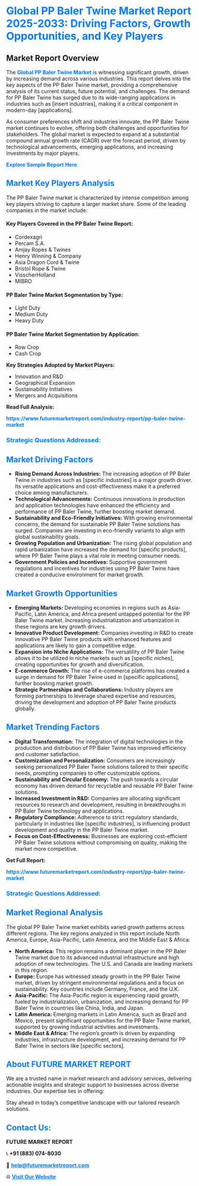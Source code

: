 <h1 style="color: #007BFF;">Global PP Baler Twine Market Report 2025-2033: Driving Factors, Growth Opportunities, and Key Players</h1>

<section id="overview">
<h2>Market Report Overview</h2>
<p>The <a href="https://www.futuremarketreport.com/industry-report/pp-baler-twine-market" style="color: #007BFF; text-decoration: none;"><strong>Global PP Baler Twine Market</strong></a> is witnessing significant growth, driven by increasing demand across various industries. This report delves into the key aspects of the PP Baler Twine market, providing a comprehensive analysis of its current status, future potential, and challenges. The demand for PP Baler Twine has surged due to its wide-ranging applications in industries such as [insert industries], making it a critical component in modern-day [applications].</p>
<p>As consumer preferences shift and industries innovate, the PP Baler Twine market continues to evolve, offering both challenges and opportunities for stakeholders. The global market is expected to expand at a substantial compound annual growth rate (CAGR) over the forecast period, driven by technological advancements, emerging applications, and increasing investments by major players.</p>
</section>

<section id="overview">
<p><a href="https://www.futuremarketreport.com/request-sample/reportId=59102" style="color: #007BFF; text-decoration: none;"><strong>Explore Sample Report Here</strong></a></p>
</section>

<section id="key-players">
<h2 style="color: #007BFF;">Market Key Players Analysis</h2>
<p>The PP Baler Twine market is characterized by intense competition among key players striving to capture a larger market share. Some of the leading companies in the market include:</p>
<h4>Key Players Covered in the PP Baler Twine Report:</h4>
<ul><li>Cordexagri</li><li>Percam S.A.</li><li>Amjay Ropes &amp; Twines</li><li>Henry Winning &amp; Company</li><li>Asia Dragon Cord &amp; Twine</li><li>Bristol Rope &amp; Twine</li><li>VisscherHolland</li><li>MIBRO</li></ul>
<h4>PP Baler Twine Market Segmentation by Type:</h4>
<ul><li>Light Duty</li><li>Medium Duty</li><li>Heavy Duty</li></ul>

<h4>PP Baler Twine Market Segmentation by Application:</h4>
<ul><li>Row Crop</li><li>Cash Crop</li></ul>
<p><strong>Key Strategies Adopted by Market Players:</strong></p>
<ul>
<li>Innovation and R&D</li>
<li>Geographical Expansion</li>
<li>Sustainability Initiatives</li>
<li>Mergers and Acquisitions</li>
</ul>
</section>

<section>
<p><strong>Read Full Analysis: </strong></p><a href="https://www.futuremarketreport.com/industry-report/pp-baler-twine-market" style="color: #007BFF; text-decoration: none;"><strong>https://www.futuremarketreport.com/industry-report/pp-baler-twine-market</strong></a>
<h3 style="color: #007BFF;">Strategic Questions Addressed:</h3>
</section>

<section id="driving-factors">
<h2 style="color: #007BFF;">Market Driving Factors</h2>
<ul>
<li><strong>Rising Demand Across Industries:</strong> The increasing adoption of PP Baler Twine in industries such as [specific industries] is a major growth driver. Its versatile applications and cost-effectiveness make it a preferred choice among manufacturers.</li>
<li><strong>Technological Advancements:</strong> Continuous innovations in production and application technologies have enhanced the efficiency and performance of PP Baler Twine, further boosting market demand.</li>
<li><strong>Sustainability and Eco-Friendly Initiatives:</strong> With growing environmental concerns, the demand for sustainable PP Baler Twine solutions has surged. Companies are investing in eco-friendly variants to align with global sustainability goals.</li>
<li><strong>Growing Population and Urbanization:</strong> The rising global population and rapid urbanization have increased the demand for [specific products], where PP Baler Twine plays a vital role in meeting consumer needs.</li>
<li><strong>Government Policies and Incentives:</strong> Supportive government regulations and incentives for industries using PP Baler Twine have created a conducive environment for market growth.</li>
</ul>
</section>

<section id="growth-opportunities">
<h2 style="color: #007BFF;">Market Growth Opportunities</h2>
<ul>
<li><strong>Emerging Markets:</strong> Developing economies in regions such as Asia-Pacific, Latin America, and Africa present untapped potential for the PP Baler Twine market. Increasing industrialization and urbanization in these regions are key growth drivers.</li>
<li><strong>Innovative Product Development:</strong> Companies investing in R&D to create innovative PP Baler Twine products with enhanced features and applications are likely to gain a competitive edge.</li>
<li><strong>Expansion into Niche Applications:</strong> The versatility of PP Baler Twine allows it to be utilized in niche markets such as [specific niches], creating opportunities for growth and diversification.</li>
<li><strong>E-commerce Growth:</strong> The rise of e-commerce platforms has created a surge in demand for PP Baler Twine used in [specific applications], further boosting market growth.</li>
<li><strong>Strategic Partnerships and Collaborations:</strong> Industry players are forming partnerships to leverage shared expertise and resources, driving the development and adoption of PP Baler Twine products globally.</li>
</ul>
</section>

<section id="trending-factors">
<h2 style="color: #007BFF;">Market Trending Factors</h2>
<ul>
<li><strong>Digital Transformation:</strong> The integration of digital technologies in the production and distribution of PP Baler Twine has improved efficiency and customer satisfaction.</li>
<li><strong>Customization and Personalization:</strong> Consumers are increasingly seeking personalized PP Baler Twine solutions tailored to their specific needs, prompting companies to offer customizable options.</li>
<li><strong>Sustainability and Circular Economy:</strong> The push towards a circular economy has driven demand for recyclable and reusable PP Baler Twine solutions.</li>
<li><strong>Increased Investment in R&D:</strong> Companies are allocating significant resources to research and development, resulting in breakthroughs in PP Baler Twine technology and applications.</li>
<li><strong>Regulatory Compliance:</strong> Adherence to strict regulatory standards, particularly in industries like [specific industries], is influencing product development and quality in the PP Baler Twine market.</li>
<li><strong>Focus on Cost-Effectiveness:</strong> Businesses are exploring cost-efficient PP Baler Twine solutions without compromising on quality, making the market more competitive.</li>
</ul>
</section>

<section>
<p><strong>Get Full Report: </strong></p><a href="https://www.futuremarketreport.com/industry-report/pp-baler-twine-market" style="color: #007BFF; text-decoration: none;"><strong>https://www.futuremarketreport.com/industry-report/pp-baler-twine-market</strong></a>
<h3 style="color: #007BFF;">Strategic Questions Addressed:</h3>
</section>


<section id="regional-analysis">
<h2 style="color: #007BFF;">Market Regional Analysis</h2>
<p>The global PP Baler Twine market exhibits varied growth patterns across different regions. The key regions analyzed in this report include North America, Europe, Asia-Pacific, Latin America, and the Middle East & Africa:</p>
<ul>
<li><strong>North America:</strong> This region remains a dominant player in the PP Baler Twine market due to its advanced industrial infrastructure and high adoption of new technologies. The U.S. and Canada are leading markets in this region.</li>
<li><strong>Europe:</strong> Europe has witnessed steady growth in the PP Baler Twine market, driven by stringent environmental regulations and a focus on sustainability. Key countries include Germany, France, and the U.K.</li>
<li><strong>Asia-Pacific:</strong> The Asia-Pacific region is experiencing rapid growth, fueled by industrialization, urbanization, and increasing demand for PP Baler Twine in countries like China, India, and Japan.</li>
<li><strong>Latin America:</strong> Emerging markets in Latin America, such as Brazil and Mexico, present significant opportunities for the PP Baler Twine market, supported by growing industrial activities and investments.</li>
<li><strong>Middle East & Africa:</strong> The region’s growth is driven by expanding industries, infrastructure development, and increasing demand for PP Baler Twine in sectors like [specific sectors].</li>
</ul>
</section>

<footer>
<h2 style="color: #007BFF;">About FUTURE MARKET REPORT</h2>
<p>We are a trusted name in market research and advisory services, delivering actionable insights and strategic support to businesses across diverse industries. Our expertise lies in offering:</p>

<p>Stay ahead in today’s competitive landscape with our tailored research solutions.</p>

<h2 style="color: #007BFF;">Contact Us:</h2>
<p><strong>FUTURE MARKET REPORT</strong></p>
<p>📞 <strong>+91 (883) 074-8030</strong></p>
<p>📧 <strong><a href="mailto:help@futuremarketreport.com" style="color: #007BFF;">help@futuremarketreport.com</a></strong></p>
<p>🌐 <strong><a href="https://www.futuremarketreport.com/" style="color: #007BFF;">Visit Our Website</a></strong></p>
</footer>